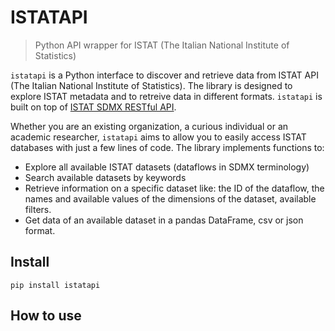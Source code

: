 # ISTATAPI
> Python API wrapper for ISTAT (The Italian National Institute of Statistics)


`istatapi` is a Python interface to discover and retrieve data from ISTAT API (The Italian National Institute of Statistics). The library is designed to explore ISTAT metadata and to retreive data in different formats. `istatapi` is built on top of [ISTAT SDMX RESTful API](https://developers.italia.it/it/api/istat-sdmx-rest).

Whether you are an existing organization, a curious individual or an academic researcher, `istatapi` aims to allow you to easily access ISTAT databases with just a few lines of code. The library implements functions to:

* Explore all available ISTAT datasets (dataflows in SDMX terminology)
* Search available datasets by keywords
* Retrieve information on a specific dataset like: the ID of the dataflow, the names and available values of the dimensions of the dataset, available filters.
* Get data of an available dataset in a pandas DataFrame, csv or json format.

## Install

`pip install istatapi`

## How to use
